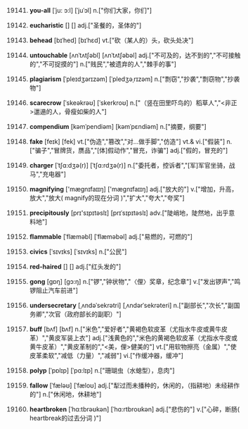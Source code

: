 19141. **you-all**
[ˈju: ɔ:l]  [ˈjuˈɔl]
n.["你们大家，你们"]  

19142. **eucharistic**
[]  []
adj.["圣餐的，圣体的"]  

19143. **behead**
[bɪˈhed]  [bɪˈhɛd]
vt.["砍（某人的）头，砍头处决"]  

19144. **untouchable**
[ʌnˈtʌtʃəbl]  [ʌnˈtʌtʃəbəl]
adj.["不可及的，达不到的","不可接触的","不可捉摸的"]  n.["贱民","被遗弃的人","棘手的事"]  

19145. **plagiarism**
[ˈpleɪdʒərɪzəm]  [ˈpledʒəˌrɪzəm]
n.["剽窃","抄袭","剽窃物","抄袭物"]  

19146. **scarecrow**
[ˈskeəkrəʊ]  [ˈskerkroʊ]
n.["（竖在田里吓鸟的）稻草人","<非正>邋遢的人，骨瘦如柴的人"]  

19147. **compendium**
[kəmˈpendiəm]  [kəmˈpɛndiəm]
n.["摘要，纲要"]  

19148. **fake**
[feɪk]  [fek]
vt.["伪造","篡改","对…做手脚","仿造"]  vt.& vi.["假装"]  n.["骗子","冒牌货，赝品","[体]假动作","冒充，诈骗"]  adj.["假的，冒充的"]  

19149. **charger**
[ˈtʃɑ:dʒə(r)]  [ˈtʃɑ:rdʒə(r)]
n.["委托者，控诉者","[军]军官坐骑，战马","充电器"]  

19150. **magnifying**
['mægnɪfaɪɪŋ]  ['mægnɪfaɪɪŋ]
adj.["放大的"]  v.["增加，升高，放大","放大( magnify的现在分词 )","扩大","夸大","夸奖"]  

19151. **precipitously**
[prɪ'sɪpɪtəslɪ]  [prɪˈsɪpɪtəslɪ]
adv.["陡峭地，陡然地，出乎意料地"]  

19152. **flammable**
[ˈflæməbl]  [ˈflæməbəl]
adj.["易燃的，可燃的"]  

19153. **civics**
[ˈsɪvɪks]  [ˈsɪvɪks]
n.["公民"]  

19154. **red-haired**
[]  []
adj.["红头发的"]  

19155. **gong**
[gɒŋ]  [gɔ:ŋ]
n.["锣","钟状物","〈俚〉奖章，纪念章"]  v.["发出锣声","鸣锣阻止汽车前进"]  

19156. **undersecretary**
[ˌʌndəˈsekrətri]  [ˌʌndərˈsekrəteri]
n.["副部长","次长","副国务卿","次官（政府部长的副职）"]  

19157. **buff**
[bʌf]  [bʌf]
n.["米色","爱好者","黄褐色软皮革（尤指水牛皮或黄牛皮革）","黄皮军装上衣"]  adj.["浅黄色的","米色的黄褐色软皮革（尤指水牛皮或黄牛皮革）","黄皮革制的","<美，俚>健美的"]  vt.["用软物擦亮（金属）","使皮革柔软","减低（力量）","减弱"]  vi.["作缓冲器，缓冲"]  

19158. **polyp**
[ˈpɒlɪp]  [ˈpɑ:lɪp]
n.["珊瑚虫（水螅型），息肉"]  

19159. **fallow**
[ˈfæləʊ]  [ˈfæloʊ]
adj.["犁过而未播种的，休闲的，（指耕地）未经耕作的"]  n.["休闲地，休耕地"]  

19160. **heartbroken**
[ˈhɑ:tbrəʊkən]  [ˈhɑ:rtbroʊkən]
adj.["悲伤的"]  v.["心碎，断肠( heartbreak的过去分词 )"]  

